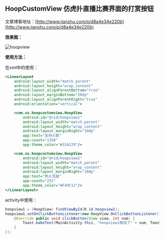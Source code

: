 ## HoopCustomView 仿虎扑直播比赛界面的打赏按钮

文章博客地址：[http://www.jianshu.com/p/d8a4e34e220b](http://www.jianshu.com/p/d8a4e34e220b)

**效果图：**

![hoopview](http://upload-images.jianshu.io/upload_images/1159224-d2787b7f019e3765.gif?imageMogr2/auto-orient/strip)

**使用方法：**

在xml中的使用：

```xml
<LinearLayout
	android:layout_width="match_parent"
	android:layout_height="wrap_content"
	android:layout_alignParentBottom="true"
	android:layout_marginBottom="20dp"
	android:layout_alignParentRight="true"
	android:orientation="vertical">

	<com.xx.hoopcustomview.HoopView
		android:id="@+id/hoopview1"
		android:layout_width="match_parent"
		android:layout_height="wrap_content"
		android:layout_marginRight="10dp"
		app:text="支持火箭"
		app:count="1358"
		app:theme_color="#31A129"/>

	<com.xx.hoopcustomview.HoopView
		android:id="@+id/hoopview2"
		android:layout_width="match_parent"
		android:layout_height="wrap_content"
		android:layout_marginRight="10dp"
		app:text="热火无敌"
		app:count="251"
		app:theme_color="#F49C11"/>
</LinearLayout>
```

activity中使用：

```java
hoopview1 = (HoopView) findViewById(R.id.hoopview1);
hoopview1.setOnClickButtonListener(new HoopView.OnClickButtonListener() {
	@Override public void clickButton(View view, int num) {
		Toast.makeText(MainActivity.this, "hoopview1增加了" + num, Toast.LENGTH_SHORT).show();
	}
});
```

